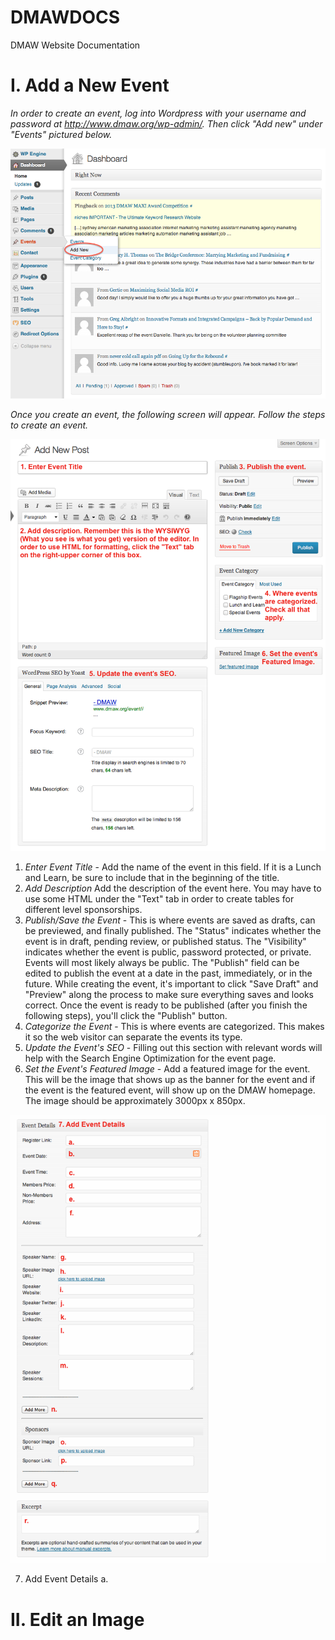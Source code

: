 DMAWDOCS
========

DMAW Website Documentation

# I. Add a New Event

*In order to create an event, log into Wordpress with your username and password at http://www.dmaw.org/wp-admin/. Then click "Add new" under "Events" pictured below.*

![](Add_Event_1.png)


*Once you create an event, the following screen will appear. Follow the steps to create an event.*


![](Add_Event_2.png)

1. *Enter Event Title* - Add the name of the event in this field. If it is a Lunch and Learn, be sure to include that in the beginning of the title.
2. *Add Description* Add the description of the event here. You may have to use some HTML under the "Text" tab in order to create tables for different level sponsorships.
3. *Publish/Save the Event* - This is where events are saved as drafts, can be previewed, and finally published. 
      The "Status" indicates whether the event is in draft, pending review, or published status.
      The "Visibility" indicates whether the event is public, password protected, or private. Events will most likely always be public.
      The "Publish" field can be edited to publish the event at a date in the past, immediately, or in the future.
      While creating the event, it's important to click "Save Draft" and "Preview" along the process to make sure everything saves and looks correct.
      Once the event is ready to be published (after you finish the following steps), you'll click the "Publish" button.
4. *Categorize the Event* - This is where events are categorized. This makes it so the web visitor can separate the events its type.
5. *Update the Event's SEO* - Filling out this section with relevant words will help with the Search Engine Optimization for the event page. 
6. *Set the Event's Featured Image* - Add a featured image for the event. This will be the image that shows up as the banner for the event and if the event is the featured event, will show up on the DMAW homepage. The image should be approximately 3000px x 850px.

![](Add_Event_3.png)

7. Add Event Details
      a.
# II. Edit an Image
